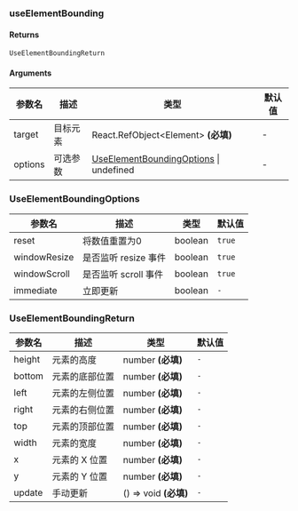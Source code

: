 ### useElementBounding

#### Returns
`UseElementBoundingReturn`

#### Arguments
|参数名|描述|类型|默认值|
|---|---|---|---|
|target|目标元素|React.RefObject&lt;Element&gt;  **(必填)**|-|
|options|可选参数|[UseElementBoundingOptions](#UseElementBoundingOptions) \| undefined |-|

### UseElementBoundingOptions

|参数名|描述|类型|默认值|
|---|---|---|---|
|reset|将数值重置为0|boolean |`true`|
|windowResize|是否监听 resize 事件|boolean |`true`|
|windowScroll|是否监听 scroll 事件|boolean |`true`|
|immediate|立即更新|boolean |`-`|

### UseElementBoundingReturn

|参数名|描述|类型|默认值|
|---|---|---|---|
|height|元素的高度|number  **(必填)**|`-`|
|bottom|元素的底部位置|number  **(必填)**|`-`|
|left|元素的左侧位置|number  **(必填)**|`-`|
|right|元素的右侧位置|number  **(必填)**|`-`|
|top|元素的顶部位置|number  **(必填)**|`-`|
|width|元素的宽度|number  **(必填)**|`-`|
|x|元素的 X 位置|number  **(必填)**|`-`|
|y|元素的 Y 位置|number  **(必填)**|`-`|
|update|手动更新|() => void  **(必填)**|`-`|